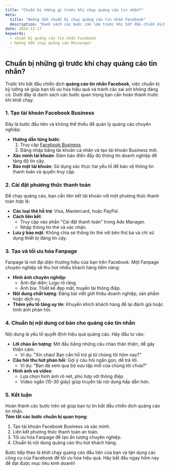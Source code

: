 ```yaml
---
title: "Chuẩn bị những gì trước khi chạy quảng cáo tin nhắn?"
meta:
  title: "Hướng dẫn chuẩn bị chạy quảng cáo tin nhắn Facebook"
  description: "Danh sách các bước cần làm trước khi bắt đầu chiến dịch quảng cáo tin nhắn Facebook, từ tài khoản Business đến nội dung quảng cáo."
date: 2024-12-17
keywords:
  - chuẩn bị quảng cáo tin nhắn Facebook
  - hướng dẫn chạy quảng cáo Messenger
---
```


## Chuẩn bị những gì trước khi chạy quảng cáo tin nhắn?

Trước khi bắt đầu chiến dịch **quảng cáo tin nhắn Facebook**, việc chuẩn bị kỹ lưỡng sẽ giúp bạn tối ưu hóa hiệu quả và tránh các sai sót không đáng có. Dưới đây là danh sách các bước quan trọng bạn cần hoàn thành trước khi khởi chạy.

### 1. Tạo tài khoản Facebook Business

Đây là bước đầu tiên và không thể thiếu để quản lý quảng cáo chuyên nghiệp:
- **Hướng dẫn từng bước**:
  1. Truy cập [Facebook Business](https://business.facebook.com/).
  2. Đăng nhập bằng tài khoản cá nhân và tạo tài khoản Business mới.
- **Xác minh tài khoản**: Đảm bảo điền đầy đủ thông tin doanh nghiệp để tăng độ tin cậy.
- **Bảo mật tài khoản**: Sử dụng xác thực hai yếu tố để bảo vệ thông tin thanh toán và quyền truy cập.

### 2. Cài đặt phương thức thanh toán

Để chạy quảng cáo, bạn cần liên kết tài khoản với một phương thức thanh toán hợp lệ:
- **Các loại thẻ hỗ trợ**: Visa, Mastercard, hoặc PayPal.
- **Cách liên kết**: 
  - Truy cập vào phần "Cài đặt thanh toán" trong Ads Manager.
  - Nhập thông tin thẻ và xác nhận.
- **Lưu ý bảo mật**: Không chia sẻ thông tin thẻ với bên thứ ba và chỉ sử dụng thiết bị đáng tin cậy.

### 3. Tạo và tối ưu hóa Fanpage

Fanpage là nơi đại diện thương hiệu của bạn trên Facebook. Một Fanpage chuyên nghiệp sẽ thu hút nhiều khách hàng tiềm năng:
- **Hình ảnh chuyên nghiệp**: 
  - Ảnh đại diện: Logo rõ ràng.
  - Ảnh bìa: Thiết kế đẹp mắt, truyền tải thông điệp.
- **Nội dung chất lượng**: Đăng bài viết giới thiệu doanh nghiệp, sản phẩm hoặc dịch vụ.
- **Thêm yếu tố tăng uy tín**: Khuyến khích khách hàng để lại đánh giá hoặc hình ảnh phản hồi.

### 4. Chuẩn bị nội dung cơ bản cho quảng cáo tin nhắn

Nội dung là yếu tố quyết định hiệu quả quảng cáo. Hãy đầu tư vào:
- **Lời chào ấn tượng**: Mở đầu bằng những câu chào thân thiện, dễ gây thiện cảm.
  - Ví dụ: "Xin chào! Bạn cần hỗ trợ gì từ chúng tôi hôm nay?"
- **Câu hỏi thu hút phản hồi**: Gợi ý câu hỏi ngắn gọn, dễ trả lời.
  - Ví dụ: "Bạn đã xem qua bộ sưu tập mới của chúng tôi chưa?"
- **Hình ảnh và video**: 
  - Lựa chọn hình ảnh rõ nét, phù hợp với thông điệp.
  - Video ngắn (15-30 giây) giúp truyền tải nội dung hấp dẫn hơn.

### 5. Kết luận

Hoàn thành các bước trên sẽ giúp bạn tự tin bắt đầu chiến dịch quảng cáo tin nhắn.  
**Tóm tắt các bước chuẩn bị quan trọng**:
1. Tạo tài khoản Facebook Business và xác minh.
2. Liên kết phương thức thanh toán an toàn.
3. Tối ưu hóa Fanpage để tạo ấn tượng chuyên nghiệp.
4. Chuẩn bị nội dung quảng cáo thu hút khách hàng.

Bước tiếp theo là khởi chạy quảng cáo đầu tiên của bạn và tận dụng các công cụ của Facebook để tối ưu hóa hiệu quả. Hãy bắt đầu ngay hôm nay để đạt được mục tiêu kinh doanh!
